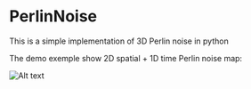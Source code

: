 # PerlinNoise

This is a simple implementation of 3D Perlin noise in python

The demo exemple show 2D spatial + 1D time Perlin noise map:

![Alt text](/perlin_demo.gif?raw=true "Perlin noise demo")
